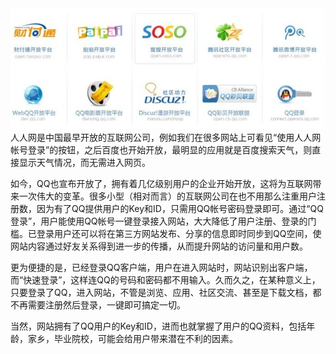 <img src="/blog/images/tencentopen.jpg"/>
人人网是中国最早开放的互联网公司，例如我们在很多网站上可看见“使用人人网帐号登录”的按钮，之后百度也开始开放，最明显的应用就是百度搜索天气，则直接显示天气情况，而无需进入网页。

如今，QQ也宣布开放了，拥有着几亿级别用户的企业开始开放，这将为互联网带来一次伟大的变革。很多小型（相对而言）的互联网公司在也不用那么注重用户注册数，因为有了QQ提供用户的Key和ID，只需用QQ帐号密码登录即可。通过“QQ登录”，用户能使用QQ帐号一键登录接入网站，大大降低了用户注册、登录的门槛。已登录用户还可以将在第三方网站发布、分享的信息即时同步到QQ空间，使网站内容通过好友关系得到进一步的传播，从而提升网站的访问量和用户数。
 
更为便捷的是，已经登录QQ客户端，用户在进入网站时，网站识别出客户端，而“快速登录”，这样连QQ的号码和密码都不用输入。久而久之，在某种意义上，只要登录了QQ，进入网站，不管是浏览、应用、社区交流、甚至是下载文档，都不再需要注册然后登录，一键即可搞定一切。

当然，网站拥有了QQ用户的Key和ID，进而也就掌握了用户的QQ资料，包括年龄，家乡，毕业院校，可能会给用户带来潜在不利的因素。